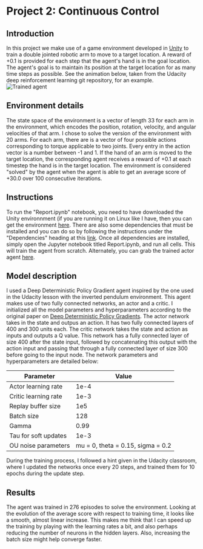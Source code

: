 # Project 2: Continuous Control

## Introduction
In this project we make use of a game environment developed in [Unity](https://unity.com/) to train a double jointed robotic arm to move to a target location. A reward of +0.1 is provided for each step that the agent's hand is in the goal location. The agent's goal is to maintain its position at the target location for as many time steps as possible. See the animation below, taken from the Udacity deep reinforcement learning git repository, for an example.  
![Trained agent](https://user-images.githubusercontent.com/10624937/43851024-320ba930-9aff-11e8-8493-ee547c6af349.gif)

## Environment details
The state space of the environment is a vector of length 33 for each arm in the environment, which encodes the position, rotation, velocity, and angular velocities of that arm. I chose to solve the version of the environment with 20 arms. For each arm, there are is a vector of four possible actions corresponding to torque applicable to two joints. Every entry in the action vector is a number between -1 and 1. If the hand of an arm is moved to the target location, the corresponding agent receives a reward of +0.1 at each timestep the hand is in the target location. The environment is considered "solved" by the agent when the agent is able to get an average score of +30.0 over 100 consecutive iterations.

## Instructions
To run the "Report.ipynb" notebook, you need to have downloaded the Unity environnment (if you are running it on Linux like I have, then you can get the environment [here](https://s3-us-west-1.amazonaws.com/udacity-drlnd/P2/Reacher/Reacher_Linux.zip). There are also some dependencies that must be installed and you can do so by following the instructions under the "Dependencies" heading at this [link](https://github.com/udacity/deep-reinforcement-learning). Once all dependencies are installed, simply open the Jupyter notebook titled Report.ipynb, and run all cells. This will train the agent from scratch. Alternately, you can grab the trained actor agent [here](./checkpoint_actor.pth).

## Model description
I used a Deep Deterministic Policy Gradient agent inspired by the one used in the Udacity lesson with the inverted pendulum environment. This agent makes use of two fully connected networks, an actor and a critic. I initialized all the model parameters and hyperparameters according to the original paper on [Deep Deterministic Policy Gradients](https://arxiv.org/pdf/1509.02971.pdf). The actor network takes in the state and outpus an action. It has two fully connected layers of 400 and 300 units each. The critic network takes the state and action as inputs and outputs a Q value. This network has a fully connected layer of size 400 after the state input, followed by concatenating this output with the action input and passing that through a fully connected layer of size 300 before going to the input node. The network parameters and hyperparameters are detailed below:

| Parameter  | Value |
| ------------- | ------------- |
| Actor learning rate  | 1e-4   |
| Critic learning rate  | 1e-3  |
| Replay buffer size | 1e5 |
| Batch size | 128 |
| Gamma | 0.99 |
| Tau for soft updates | 1e-3 |
| OU noise parameters | mu = 0, theta = 0.15, sigma = 0.2 |

During the training process, I followed a hint given in the Udacity classroom, where I updated the networks once every 20 steps, and trained them for 10 epochs during the update step.

## Results
The agent was trained in 276 episodes to solve the environment. Looking at the evolution of the average score with respect to training time, it looks like a smooth, almost linear increase. This makes me think that I can speed up the training by playing with the learning rates a bit, and also perhaps reducing the number of neurons in the hidden layers. Also, increasing the batch size might help converge faster.
